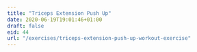 ```yaml
---
title: "Triceps Extension Push Up"
date: 2020-06-19T19:01:46+01:00
draft: false
eid: 44
url: "/exercises/triceps-extension-push-up-workout-exercise"
---
```

